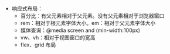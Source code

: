 - 响应式布局：
  - 百分比：有父元素相对于父元素。没有父元素相对于浏览器窗口
  - rem：相对于根元素字体大小。em：相对于父元素字体大小
  - 媒体查询：@media screen and (min-width:100px)
  - vw、vh：相对于视图窗口的宽高
  - flex、grid 布局
